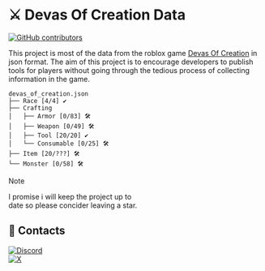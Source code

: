 # ⚔️ Devas Of Creation Data
[![GitHub contributors](https://img.shields.io/github/contributors/neyrowz/devas-of-creation?style=for-the-badge&color=ff7000&link=github.com/NeyrowZ/devas-of-creation/contributors)](https://github.com/NeyrowZ/devas-of-creation/contributors)


This project is most of the data from the roblox game [Devas Of Creation](https://www.roblox.com/games/11233948433/RELEASE-Devas-Of-Creation) in json format. The aim of this project is to encourage developers to publish tools for players without going through the tedious process of collecting information in the game. 

```
devas_of_creation.json
├── Race [4/4] ✔️
├── Crafting 
│   ├── Armor [0/83] 🛠️
│   ├── Weapon [0/49] 🛠️
│   ├── Tool [20/20] ✔️
│   └── Consumable [0/25] 🛠️
├── Item [20/???] 🛠️
└── Monster [0/58] 🛠️
```

> [!NOTE]
> I promise i will keep the project up to<br>date so please concider leaving a star.

## 📧 Contacts

[![Discord](https://img.shields.io/badge/@neyrowz.dev-5865F2.svg?style=for-the-badge&logo=discord&logoColor=white)](https://discordapp.com/users/780297562006618132)<br>[![X](https://img.shields.io/badge/@NeyrowZDev-000?logo=x&style=for-the-badge)](https://x.com/NeyrowZDev)